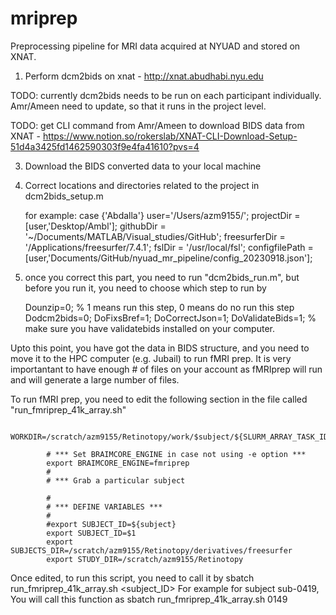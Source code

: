 # mriprep
Preprocessing pipeline for MRI data acquired at NYUAD and stored on XNAT.

1. Perform dcm2bids on xnat - http://xnat.abudhabi.nyu.edu

TODO: currently dcm2bids needs to be run on each participant individually. Amr/Ameen need to update, so that it runs in the project level. 

TODO: get CLI command from Amr/Ameen to download BIDS data from XNAT - https://www.notion.so/rokerslab/XNAT-CLI-Download-Setup-51d4a3425fd1462590303f9e4fa41610?pvs=4
   
3. Download the BIDS converted data to your local machine


4. Correct locations and directories related to the project in dcm2bids_setup.m

      for example:
      case {'Abdalla'}
      user='/Users/azm9155/';
      projectDir = [user,'Desktop/Ambl'];
      githubDir = '~/Documents/MATLAB/Visual_studies/GitHub';
      freesurferDir = '/Applications/freesurfer/7.4.1';
      fslDir = '/usr/local/fsl';
      configfilePath = [user,'Documents/GitHub/nyuad_mr_pipeline/config_20230918.json'];

6. once you correct this part, you need to run "dcm2bids_run.m", but before you run it, you need to choose which step to run by

   Dounzip=0; % 1 means run this step, 0 means do no run this step
   Dodcm2bids=0;
   DoFixsBref=1;
   DoCorrectJson=1;
   DoValidateBids=1; % make sure you have validatebids installed on your computer. 

Upto this point, you have got the data in BIDS structure, and you need to move it to the HPC computer (e.g. Jubail) to run fMRI prep. 
It is very importantant to have enough # of files on your account as fMRIprep will run and will generate a large number of files. 

To run fMRI prep, you need to edit the following section in the file called "run_fmriprep_41k_array.sh"

            WORKDIR=/scratch/azm9155/Retinotopy/work/$subject/${SLURM_ARRAY_TASK_ID}
            
            # *** Set BRAIMCORE_ENGINE in case not using -e option ***
            export BRAIMCORE_ENGINE=fmriprep
            #
            # *** Grab a particular subject
            
            #
            # *** DEFINE VARIABLES ***
            #
            #export SUBJECT_ID=${subject}
            export SUBJECT_ID=$1
            export SUBJECTS_DIR=/scratch/azm9155/Retinotopy/derivatives/freesurfer
            export STUDY_DIR=/scratch/azm9155/Retinotopy

Once edited, to run this script, you need to call it by 
sbatch run_fmriprep_41k_array.sh <subject_ID>
For example for subject sub-0419, You will call this function as 
sbatch run_fmriprep_41k_array.sh 0149
